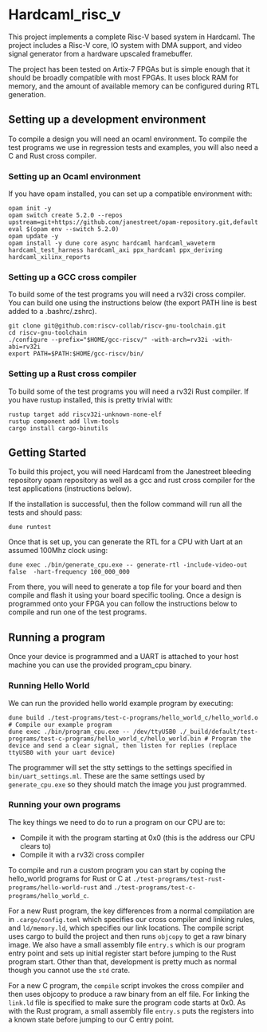 # Hardcaml_risc_v

This project implements a complete Risc-V based system in Hardcaml. The project
includes a Risc-V core, IO system with DMA support, and video signal generator
from a hardware upscaled framebuffer.

The project has been tested on Artix-7 FPGAs but is simple enough that it
should be broadly compatible with most FPGAs. It uses block RAM for memory, and
the amount of available memory can be configured during RTL generation.


## Setting up a development environment

To compile a design you will need an ocaml environment. To compile the test
programs we use in regression tests and examples, you will also need a C and
Rust cross compiler.

### Setting up an Ocaml environment 

If you have opam installed, you can set up a compatible environment with:
```
opam init -y
opam switch create 5.2.0 --repos upstream=git+https://github.com/janestreet/opam-repository.git,default
eval $(opam env --switch 5.2.0)
opam update -y
opam install -y dune core async hardcaml hardcaml_waveterm hardcaml_test_harness hardcaml_axi ppx_hardcaml ppx_deriving hardcaml_xilinx_reports
```

### Setting up a GCC cross compiler

To build some of the test programs you will need a rv32i cross compiler. You can build one using the instructions below (the export PATH line is best added to a .bashrc/.zshrc).

```
git clone git@github.com:riscv-collab/riscv-gnu-toolchain.git
cd riscv-gnu-toolchain
./configure --prefix="$HOME/gcc-riscv/" -with-arch=rv32i -with-abi=rv32i
export PATH=$PATH:$HOME/gcc-riscv/bin/
```

### Setting up a Rust cross compiler

To build some of the test programs you will need a rv32i Rust compiler. If you have rustup installed, this is pretty trivial with:

```
rustup target add riscv32i-unknown-none-elf
rustup component add llvm-tools
cargo install cargo-binutils
```

## Getting Started

To build this project, you will need Hardcaml from the Janestreet bleeding
repository opam repository as well as a gcc and rust cross compiler for the
test applications (instructions below).

If the installation is successful, then the follow command will run all the
tests and should pass:
```
dune runtest
```

Once that is set up, you can generate the RTL for a CPU with Uart at an assumed
100Mhz clock using:
```
dune exec ./bin/generate_cpu.exe -- generate-rtl -include-video-out false  -hart-frequency 100_000_000
```

From there, you will need to generate a top file for your board and then
compile and flash it using your board specific tooling. Once a design is
programmed onto your FPGA you can follow the instructions below to compile and
run one of the test programs.

## Running a program

Once your device is programmed and a UART is attached to your host machine you
can use the provided program_cpu binary.

### Running Hello World

We can run the provided hello world example program by executing:
```
dune build ./test-programs/test-c-programs/hello_world_c/hello_world.o # Compile our example program
dune exec ./bin/program_cpu.exe -- /dev/ttyUSB0 ./_build/default/test-programs/test-c-programs/hello_world_c/hello_world.bin # Program the device and send a clear signal, then listen for replies (replace ttyUSB0 with your uart device)
```

The programmer will set the stty settings to the settings specified in
`bin/uart_settings.ml`. These are the same settings used by `generate_cpu.exe`
so they should match the image you just programmed.

### Running your own programs

The key things we need to do to run a program on our CPU are to:
* Compile it with the program starting at 0x0 (this is the address our CPU clears to)
* Compile it with a rv32i cross compiler

To compile and run a custom program you can start by coping the hello_world
programs for Rust or C at `./test-programs/test-rust-programs/hello-world-rust`
and `./test-programs/test-c-programs/hello_world_c`.

For a new Rust program, the key differences from a normal compilation are in
`.cargo/config.toml` which specifies our cross compiler and linking rules, and
`ld/memory.ld`, which specifies our link locations. The compile script uses
cargo to build the project and then runs `objcopy` to get a raw binary image.
We also have a small assembly file `entry.s` which is our program entry point
and sets up initial register start before jumping to the Rust program start.
Other than that, development is pretty much as normal though you cannot use the
`std` crate.

For a new C program, the `compile` script invokes the cross compiler and then
uses objcopy to produce a raw binary from an elf file. For linking the
`link.ld` file is specified to make sure the program code starts at 0x0. As
with the Rust program, a small assembly file `entry.s` puts the registers into
a known state before jumping to our C entry point.
